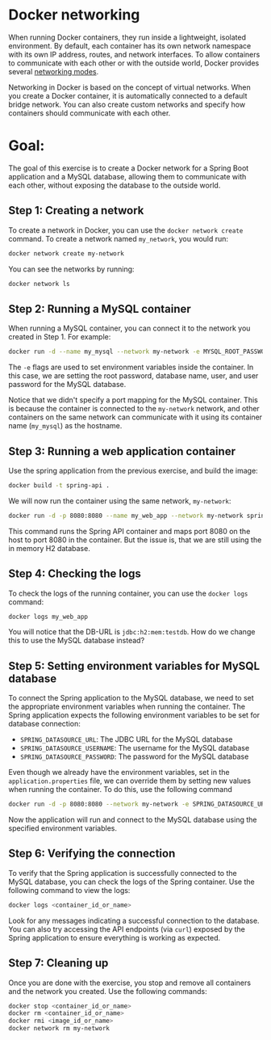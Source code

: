 # Docker networking

When running Docker containers, they run inside a lightweight, isolated environment. By default, each container has its own network namespace with its own IP address, routes, and network interfaces. To allow containers to communicate with each other or with the outside world, Docker provides several [networking modes](https://docs.docker.com/engine/network/).

Networking in Docker is based on the concept of virtual networks. When you create a Docker container, it is automatically connected to a default bridge network. You can also create custom networks and specify how containers should communicate with each other.

<!-- To create a custom network, you can use the `docker network create` command. For example, to create a network named `my_network`, you would run:

```bash
docker network create my_network
```

Once the network is created, you can connect containers to it using the `--network` flag when running a container:

```bash
docker run -d --name my_container --network my_network my_image
```

This allows containers on the same network to communicate with each other using their container names as hostnames. -->

# Goal:
The goal of this exercise is to create a Docker network for a Spring Boot application and a MySQL database, allowing them to communicate with each other, without exposing the database to the outside world.

## Step 1: Creating a network

To create a network in Docker, you can use the `docker network create` command. To create a network named `my_network`, you would run:

```bash
docker network create my-network
```

You can see the networks by running:

```bash
docker network ls
```

## Step 2: Running a MySQL container

When running a MySQL container, you can connect it to the network you created in Step 1. For example:

```bash
docker run -d --name my_mysql --network my-network -e MYSQL_ROOT_PASSWORD=root -e MYSQL_DATABASE=mydb -e MYSQL_USER=user -e MYSQL_PASSWORD=secret mysql:8.0
```

The `-e` flags are used to set environment variables inside the container. In this case, we are setting the root password, database name, user, and user password for the MySQL database.

Notice that we didn't specify a port mapping for the MySQL container. This is because the container is connected to the `my-network` network, and other containers on the same network can communicate with it using its container name (`my_mysql`) as the hostname.

## Step 3: Running a web application container

Use the spring application from the previous exercise, and build the image:

```bash
docker build -t spring-api .
```

We will now run the container using the same network, `my-network`:

```bash
docker run -d -p 8080:8080 --name my_web_app --network my-network spring-api
```

This command runs the Spring API container and maps port 8080 on the host to port 8080 in the container. But the issue is, that we are still using the in memory H2 database.

## Step 4: Checking the logs

To check the logs of the running container, you can use the `docker logs` command:

```bash
docker logs my_web_app
```

You will notice that the DB-URL is `jdbc:h2:mem:testdb`. How do we change this to use the MySQL database instead?


## Step 5: Setting environment variables for MySQL database

To connect the Spring application to the MySQL database, we need to set the appropriate environment variables when running the container. The Spring application expects the following environment variables to be set for database connection:

- `SPRING_DATASOURCE_URL`: The JDBC URL for the MySQL database
- `SPRING_DATASOURCE_USERNAME`: The username for the MySQL database
- `SPRING_DATASOURCE_PASSWORD`: The password for the MySQL database

Even though we already have the environment variables, set in the `application.properties` file, we can override them by setting new values when running the container. To do this, use the following command

```bash
docker run -d -p 8080:8080 --network my-network -e SPRING_DATASOURCE_URL=jdbc:mysql://my_mysql:3306/mydb -e SPRING_DATASOURCE_USERNAME=user -e SPRING_DATASOURCE_PASSWORD=secret -e SPRING_JPA_HIBERNATE_DDL_AUTO=update spring-api
```

Now the application will run and connect to the MySQL database using the specified environment variables.

## Step 6: Verifying the connection

To verify that the Spring application is successfully connected to the MySQL database, you can check the logs of the Spring container. Use the following command to view the logs:

```bash
docker logs <container_id_or_name>
```

Look for any messages indicating a successful connection to the database. You can also try accessing the API endpoints (via `curl`) exposed by the Spring application to ensure everything is working as expected.

## Step 7: Cleaning up

Once you are done with the exercise, you stop and remove all containers and the network you created. Use the following commands:

```bash
docker stop <container_id_or_name>
docker rm <container_id_or_name>
docker rmi <image_id_or_name>
docker network rm my-network
```